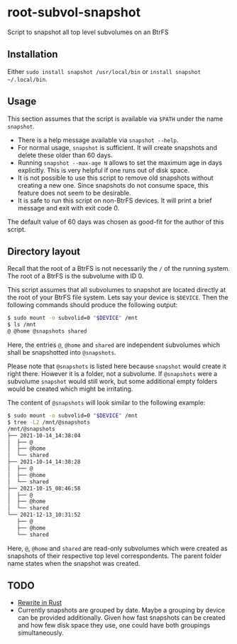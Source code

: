 # root-subvol-snapshot
Script to snapshot all top level subvolumes on an BtrFS

## Installation

Either `sudo install snapshot /usr/local/bin` or `install snapshot ~/.local/bin`.


## Usage
This section assumes that the script is available via `$PATH` under the name
`snapshot`.

* There is a help message available via `snapshot --help`.
* For normal usage, `snapshot` is sufficient. It will create snapshots and
  delete these older than 60 days.
* Running `snapshot --max-age N` allows to set the maximum age in days
  explicitly. This is very helpful if one runs out of disk space.
* It is not possible to use this script to remove old snapshots without
  creating a new one. Since snapshots do not consume space, this feature does
  not seem to be desirable.
* It is safe to run this script on non-BtrFS devices. It will print a brief
  message and exit with exit code 0.

The default value of 60 days was chosen as good-fit for the author of this
script.



## Directory layout

Recall that the root of a BtrFS is not necessarily the `/` of the running
system. The root of a BtrFS is the subvolume with ID 0.

This script assumes that all subvolumes to snapshot are located directly at the
root of your BtrFS file system. Lets say your device is `$DEVICE`. Then the
following commands should produce the following output:

```bash
$ sudo mount -o subvolid=0 "$DEVICE" /mnt
$ ls /mnt
@ @home @snapshots shared
```

Here, the entries `@`, `@home` and `shared` are independent subvolumes which
shall be snapshotted into `@snapshots`.

Please note that `@snapshots` is listed here because `snapshot` would create it
right there. However it is a folder, not a subvolume. If `@snapshots` were a
subvolume `snapshot` would still work, but some additional empty folders would
be created which might be irritating.

The content of `@snapshots` will look similar to the following example:

```bash
$ sudo mount -o subvolid=0 "$DEVICE" /mnt
$ tree -L2 /mnt/@snapshots
/mnt/@snapshots
├── 2021-10-14_14:38:04
│  ├── @
│  ├── @home
│  └── shared
├── 2021-10-14_14:38:28
│  ├── @
│  ├── @home
│  └── shared
├── 2021-10-15_08:46:58
│  ├── @
│  ├── @home
│  └── shared
└── 2021-12-13_10:31:52
   ├── @
   ├── @home
   └── shared
```
Here, `@`, `@home` and `shared` are read-only subvolumes which were created as
snapshots of their respective top level correspondents. The parent folder name
states when the snapshot was created.

## TODO

* [Rewrite in Rust](https://github.com/ansuz/RIIR)
* Currently snapshots are grouped by date. Maybe a grouping by device can be
  provided additionally. Given how fast snapshots can be created and how few
  disk space they use, one could have both groupings simultaneously.
